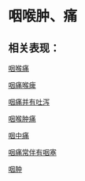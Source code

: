 # 咽喉肿、痛## 相关表现： [咽喉痛](https://www.gmzyjc.com/search/result?wd=咽喉痛)[咽痛喉痺](https://www.gmzyjc.com/search/result?wd=咽痛喉痺)[咽痛并有吐泻](https://www.gmzyjc.com/search/result?wd=咽痛并有吐泻)[咽喉肿痛](https://www.gmzyjc.com/search/result?wd=咽喉肿痛)[咽中痛](https://www.gmzyjc.com/search/result?wd=咽中痛)[咽痛常伴有咽塞](https://www.gmzyjc.com/search/result?wd=咽痛常伴有咽塞)[咽肿](https://www.gmzyjc.com/search/result?wd=咽肿)